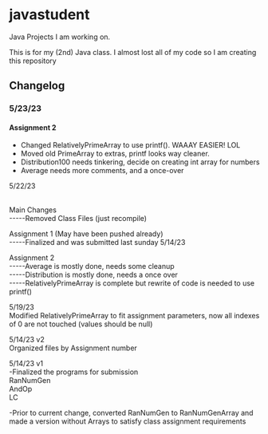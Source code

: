 # javastudent
Java Projects I am working on. 

This is for my (2nd) Java class. I almost lost all of my code so I am creating this repository

<h2>Changelog</h2>

<h3>5/23/23</h3>
<h4>Assignment 2</h4>
<ul>
<li>Changed RelativelyPrimeArray to use printf(). WAAAY EASIER! LOL
<li>Moved old PrimeArray to extras, printf looks way cleaner.
<li>Distribution100 needs tinkering, decide on creating int array for numbers
<li>Average needs more comments, and a once-over
</ul>
5/22/23 <br><br>

Main Changes<br>
-----Removed Class Files (just recompile)<br>

Assignment 1 (May have been pushed already)<br>
-----Finalized and was submitted last sunday 5/14/23<br>

Assignment 2 <br>
-----Average is mostly done, needs some cleanup<br>
-----Distribution is mostly done, needs a once over<br>
-----RelativelyPrimeArray is complete but rewrite of code is needed to use printf()<br>

5/19/23<br>
Modified RelativelyPrimeArray to fit assignment parameters, now all indexes of 0 are not touched (values should be null)<br>

5/14/23 v2<br>
Organized files by Assignment number<br>

5/14/23 v1<br>
-Finalized the programs for submission<br>
RanNumGen <br>
AndOp<br>
LC <br>
	
-Prior to current change, converted RanNumGen to RanNumGenArray and made a version without Arrays to satisfy class assignment requirements
